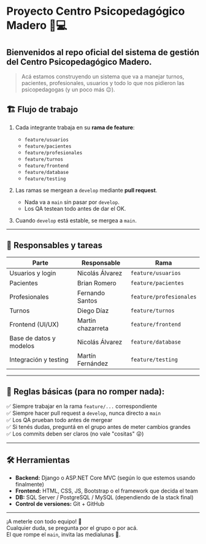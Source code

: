 # Proyecto Centro Psicopedagógico Madero 🧠💻

## Bienvenidos al repo oficial del sistema de gestión del Centro Psicopedagógico Madero.

> Acá estamos construyendo un sistema que va a manejar turnos, pacientes, profesionales, usuarios y todo lo que nos pidieron las psicopedagogas (y un poco más 😉).

## 🏗️ Flujo de trabajo

1. Cada integrante trabaja en su **rama de feature**:
    - `feature/usuarios`
    - `feature/pacientes`
    - `feature/profesionales`
    - `feature/turnos`
    - `feature/frontend`
    - `feature/database`
    - `feature/testing`

2. Las ramas se mergean a `develop` mediante **pull request**.
    - Nada va a `main` sin pasar por `develop`.
    - Los QA testean todo antes de dar el OK.

3. Cuando `develop` está estable, se mergea a `main`.

---

## 🚀 Responsables y tareas

| Parte | Responsable | Rama |
|-------|-------------|------|
| Usuarios y login | Nicolás Álvarez | `feature/usuarios` |
| Pacientes | Brian Romero | `feature/pacientes` |
| Profesionales | Fernando Santos | `feature/profesionales` |
| Turnos | Diego Díaz | `feature/turnos` |
| Frontend (UI/UX) | Martin chazarreta  | `feature/frontend` |
| Base de datos y modelos | Nicolás Álvarez| `feature/database` |
| Integración y testing | Martín Fernández | `feature/testing` |

---

## 🚦 Reglas básicas (para no romper nada):

✅ Siempre trabajar en la rama `feature/...` correspondiente  
✅ Siempre hacer pull request a `develop`, nunca directo a `main`  
✅ Los QA prueban todo antes de mergear  
✅ Si tenés dudas, preguntá en el grupo antes de meter cambios grandes  
✅ Los commits deben ser claros (no vale "cositas" 😜)

---

## 🛠️ Herramientas

- **Backend:** Django o ASP.NET Core MVC (según lo que estemos usando finalmente)
- **Frontend:** HTML, CSS, JS, Bootstrap o el framework que decida el team
- **DB:** SQL Server / PostgreSQL / MySQL (dependiendo de la stack final)
- **Control de versiones:** Git + GitHub

---

¡A meterle con todo equipo! 🚀  
Cualquier duda, se pregunta por el grupo o por acá.  
El que rompe el `main`, invita las medialunas 🥐.

